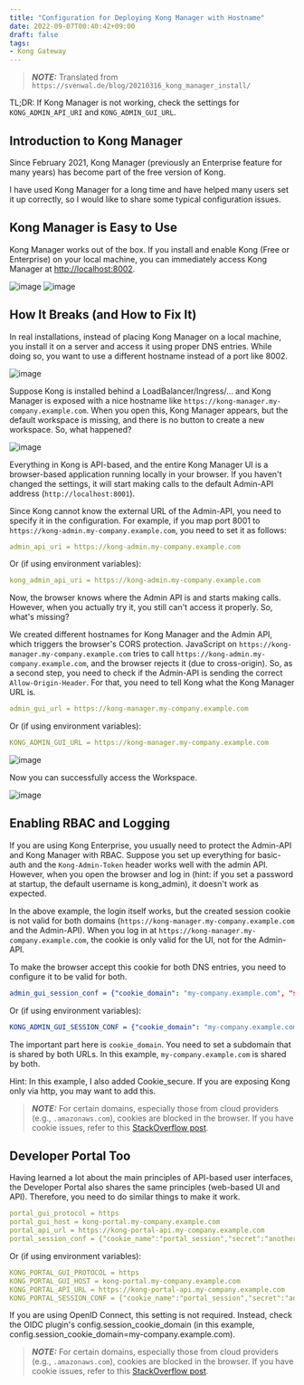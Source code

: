 ```yaml
---
title: "Configuration for Deploying Kong Manager with Hostname"
date: 2022-09-07T00:40:42+09:00
draft: false
tags: 
- Kong Gateway
---
```


> **_NOTE:_** Translated from `https://svenwal.de/blog/20210316_kong_manager_install/`

TL;DR: If Kong Manager is not working, check the settings for `KONG_ADMIN_API_URI` and `KONG_ADMIN_GUI_URL`.

## Introduction to Kong Manager

Since February 2021, Kong Manager (previously an Enterprise feature for many years) has become part of the free version of Kong.

I have used Kong Manager for a long time and have helped many users set it up correctly, so I would like to share some typical configuration issues.

## Kong Manager is Easy to Use

Kong Manager works out of the box. If you install and enable Kong (Free or Enterprise) on your local machine, you can immediately access Kong Manager at <http://localhost:8002>.

![image](https://svenwal.de/img/Kong_Manager_localhost.jpeg)
![image](https://svenwal.de/img/Kong_Manager_diagram_localhost.jpeg)

## How It Breaks (and How to Fix It)

In real installations, instead of placing Kong Manager on a local machine, you install it on a server and access it using proper DNS entries. While doing so, you want to use a different hostname instead of a port like 8002.

![image](https://svenwal.de/img/Kong_Manager_behind_loadbalancer.jpeg)

Suppose Kong is installed behind a LoadBalancer/Ingress/... and Kong Manager is exposed with a nice hostname like `https://kong-manager.my-company.example.com`. When you open this, Kong Manager appears, but the default workspace is missing, and there is no button to create a new workspace. So, what happened?

![image](https://svenwal.de/img/Kong_Manager_broken.jpeg)

Everything in Kong is API-based, and the entire Kong Manager UI is a browser-based application running locally in your browser. If you haven't changed the settings, it will start making calls to the default Admin-API address (`http://localhost:8001`).

Since Kong cannot know the external URL of the Admin-API, you need to specify it in the configuration. For example, if you map port 8001 to `https://kong-admin.my-company.example.com`, you need to set it as follows:

```YAML
admin_api_uri = https://kong-admin.my-company.example.com
```

Or (if using environment variables):

```YAML
kong_admin_api_uri = https://kong-admin.my-company.example.com
```

Now, the browser knows where the Admin API is and starts making calls. However, when you actually try it, you still can't access it properly. So, what's missing?

We created different hostnames for Kong Manager and the Admin API, which triggers the browser's CORS protection. JavaScript on `https://kong-manager.my-company.example.com` tries to call `https://kong-admin.my-company.example.com`, and the browser rejects it (due to cross-origin). So, as a second step, you need to check if the Admin-API is sending the correct `Allow-Origin-Header`. For that, you need to tell Kong what the Kong Manager URL is.

```YAML
admin_gui_url = https://kong-manager.my-company.example.com
```

Or (if using environment variables):

```YAML
KONG_ADMIN_GUI_URL = https://kong-manager.my-company.example.com
```

![image](https://svenwal.de/img/Kong_Manager_behind_loadbalancer.jpeg)

Now you can successfully access the Workspace.

![image](https://svenwal.de/img/Kong_Manager_working.jpeg)

## Enabling RBAC and Logging

If you are using Kong Enterprise, you usually need to protect the Admin-API and Kong Manager with RBAC. Suppose you set up everything for basic-auth and the `Kong-Admin-Token` header works well with the admin API. However, when you open the browser and log in (hint: if you set a password at startup, the default username is kong_admin), it doesn't work as expected.

In the above example, the login itself works, but the created session cookie is not valid for both domains (`https://kong-manager.my-company.example.com` and the Admin-API). When you log in at `https://kong-manager.my-company.example.com`, the cookie is only valid for the UI, not for the Admin-API.

To make the browser accept this cookie for both DNS entries, you need to configure it to be valid for both.

```YAML
admin_gui_session_conf = {"cookie_domain": "my-company.example.com", "secret": "your-random-secret", "cookie_secure":false} 
```

Or (if using environment variables):

```YAML
KONG_ADMIN_GUI_SESSION_CONF = {"cookie_domain": "my-company.example.com", "secret": "your-random-secret", "cookie_secure": false}.
```

The important part here is `cookie_domain`. You need to set a subdomain that is shared by both URLs. In this example, `my-company.example.com` is shared by both.

Hint: In this example, I also added Cookie_secure. If you are exposing Kong only via http, you may want to add this.

> **_NOTE:_** For certain domains, especially those from cloud providers (e.g., `.amazonaws.com`), cookies are blocked in the browser. If you have cookie issues, refer to this [StackOverflow post](https://stackoverflow.com/questions/43520667/cookies-are-not-being-set-for-amazonaws-com-in-chrome-57-and-58-browsers).

## Developer Portal Too

Having learned a lot about the main principles of API-based user interfaces, the Developer Portal also shares the same principles (web-based UI and API). Therefore, you need to do similar things to make it work.

```YAML
portal_gui_protocol = https
portal_gui_host = kong-portal.my-company.example.com
portal_api_url = https://kong-portal-api.my-company.example.com
portal_session_conf = {"cookie_name":"portal_session","secret":"another-random-secret","cookie_secure":false,"cookie_domain":"my-company.example.com"} 
```

Or (if using environment variables):

```YAML
KONG_PORTAL_GUI_PROTOCOL = https
KONG_PORTAL_GUI_HOST = kong-portal.my-company.example.com
KONG_PORTAL_API_URL = https://kong-portal-api.my-company.example.com
KONG_PORTAL_SESSION_CONF = {"cookie_name":"portal_session","secret":"another-random-secret","cookie_secure":false,"cookie_domain":"my-company.example.com"} 
```

If you are using OpenID Connect, this setting is not required. Instead, check the OIDC plugin's config.session_cookie_domain (in this example, config.session_cookie_domain=my-company.example.com).

> **_NOTE:_** For certain domains, especially those from cloud providers (e.g., `.amazonaws.com`), cookies are blocked in the browser. If you have cookie issues, refer to this [StackOverflow post](https://stackoverflow.com/questions/43520667/cookies-are-not-being-set-for-amazonaws-com-in-chrome-57-and-58-browsers).
